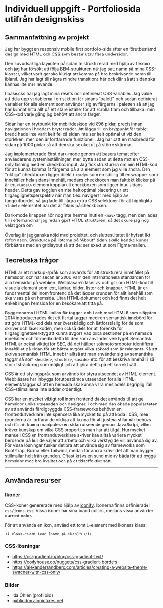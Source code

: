 # Individuell uppgift - Portfoliosida utifrån designskiss


## Sammanfattning av projekt

Jag har byggt en responsiv mobile first portfolio-sida efter en förutbestämd design med HTML och CSS som består utav flera undersidor.

Den huvudsakliga layouten på sidan är strukturerad med hjälp av flexbox, och jag har försökt att följa BEM-strukturen när jag satt namn på mina CSS-klasser, vilket varit ganska klurigt att komma på bra beskrivande namn till ibland. Jag har lagt till några mindre transitions här och där så att sidan ska kännas lite mer levande.

I base.css har jag lagt mina resets och definierat CSS variabler. Jag valde att dela upp variablerna i en sektion för sidans “palett”, och sedan definierat variabler för alla element som använder sig av färgerna i paletten så att jag har kunnat hitta allt på ett ställe istället för att scrolla fram och tillbaka i min CSS-kod varje gång jag behövt att ändra färger.

Sidan har en brytpunkt för mobil/desktop vid 896 pixlar, precis innan navigationen i headern bryter rader. Att lägga till en brytpunkt för tablet-bredd hade inte varit helt fel då sidan inte ser helt optimal ut vid den storleken, men den är fortfarande funktionell. Jag har satt en maxbredd för sidan på 1000 pixlar så att den ska se okej ut på större skärmar.

Jag implementerade först dark-mode genom att basera temat efter användarens systeminställningar, men bytte sedan ut detta mot en CSS-only lösning med en checkbox input. Jag fick strukturera om min HTML-kod för att kunna komma åt färgerna på alla element som jag ville ändra. Den “riktiga” checkboxen ligger direkt i `<body>` som en sibling till en wrapper som innehåller hela sidans innehåll, medans checkboxen man faktiskt klickar på är ett `<label>` element kopplat till checkboxen som ligger inuti sidans header. Detta gav togglen en inte helt optimal placering ur ett tillgänglighetsperspektiv när man t.ex. navigerar med hjälp av tangentbordet, så jag lade till några extra CSS selektorer för att highlighta `<label>` elementet när det är fokus på checkboxen.

Dark-mode knappen hör nog inte hemma inuti en `<nav>` tagg, men den lades till i efterhand när jag redan gjort HTML strukturen, så det skulle jag nog velat göra om.

Överlag är jag ganska nöjd med projektet, och slutresultatet är hyfsat likt referensen. Strukturen på listorna på “About” sidan skulle kanske kunna förbättras med en gridlayout så att det ser exakt ut som Figma-mallen.

## Teoretiska frågor

HTML är ett markup-språk som används för att strukturera innehållet på hemsidor, och har sedan år 2000 varit den internationella standarden för alla hemsidor på webben. Webbläsaren läser av och gör om HTML-kod till visuella element som text, länkar, bilder, listor och knappar. HTML är en fundamental del inom frontend då det lägger grunden för allt innehåll som ska visas på en hemsida. Utan HTML-dokument och kod finns det helt enkelt ingen hemsida för en besökare att titta på.

Byggstenarna i HTML kallas för taggar, och i och med HTML5 som släpptes 2014 introducerades det ett flertal taggar med ren semantisk innebörd för att göra HTML-kod dels mer överskådlig och lättförståelig för de som skriver och läser koden, men också dels för att förenkla för tillgänglighetsverktyg att kunna avgöra vad olika sektioner på en hemsida innehåller och förmedla detta till den som använder verktyget. Semantisk HTML är också viktigt för SEO, då det hjälper sökmotorsrobotar identifiera innehållet på sidan för att bättre avgöra vilka sökord som är relevanta. Så att skriva semantisk HTML innebär alltså att man använder sig av semantiska taggar så som `<header>`, `<footer>`, `<aside>` etc. för att beskriva innehåll i så stor utsträckning som möjligt och att göra detta på ett korrekt sätt.

CSS är ett stylingspråk som används för styra utseendet av HTML-element. Webbläsare har inbygga förutbestämda utseenden för alla HTML-element/taggar så att en hemsida ska kunna vara mestadels begriplig ifall CSS-stilmallarna inte laddar ordentligt.

CSS har en mycket viktigt roll inom frontend då det används till att ge hemsidor unika utseenden och designer. I och med den ökade populariteten av att använda färdigbyggda CSS-frameworks behöver en frontendutvecklare inte spendera lika mycket tid på att koda i CSS, men grunderna är fortfarande viktiga att kunna för att justera stilar när behövs och för att kunna manipulera en sidan utseende genom JavaScript, vilket kräver kunskap om vilka CSS properties man har att tillgå. Hur mycket manuell CSS en frontendutvecklare skriver kan alltså variera mycket beroende på hur de väljer att arbeta och vilka verktyg de vill använda sig av. För vissa lösningar funkar det bra att använda sig av frameworks som Bootstrap, Bulma eller Tailwind, medan för andra krävs det att man bygger stillmallar helt från grunden. Oftast krävs en sund mix av båda för att bygga hemsidor med bra kvalitet och på et tidseffektivt sätt.

***

## Använda resurser

### Ikoner

CSS-ikoner genererade med hjälp av [Iconify](https://iconify.design/). Ikonerna finns definierade i ```css/icons.css```. Vissa ikoner har sina brand colors, medans vissa använder current color.

För att använda en ikon, använd ett tomt ```i```-element med ikonens klass:
```
<i class="icon icon-[namn på ikon]"></i>
```

### CSS-lösningar

- https://cssgradient.io/blog/css-gradient-text/
- https://codyhouse.co/nuggets/css-gradient-borders
- https://alexandersandberg.com/articles/creating-a-website-theme-switcher-with-css-only/


### Bilder

- Ida Öhlén (profilbild)
- [publicdomainpictures.net](https://www.publicdomainpictures.net/en/)
